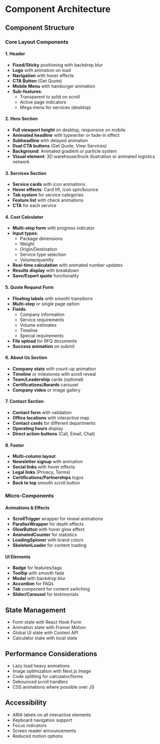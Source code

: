 # Component Architecture

## Component Structure

### Core Layout Components

#### 1. Header
- **Fixed/Sticky** positioning with backdrop blur
- **Logo** with animation on load
- **Navigation** with hover effects
- **CTA Button** (Get Quote)
- **Mobile Menu** with hamburger animation
- **Sub-features**: 
  - Transparent to solid on scroll
  - Active page indicators
  - Mega menu for services (desktop)

#### 2. Hero Section
- **Full viewport height** on desktop, responsive on mobile
- **Animated headline** with typewriter or fade-in effect
- **Subheadline** with delayed animation
- **Dual CTA buttons** (Get Quote, View Services)
- **Background**: Animated gradient or particle system
- **Visual element**: 3D warehouse/truck illustration or animated logistics network

#### 3. Services Section
- **Service cards** with icon animations
- **Hover effects**: Card lift, icon spin/bounce
- **Tab system** for service categories
- **Feature list** with check animations
- **CTA** for each service

#### 4. Cost Calculator
- **Multi-step form** with progress indicator
- **Input types**:
  - Package dimensions
  - Weight
  - Origin/Destination
  - Service type selection
  - Volume/quantity
- **Real-time calculation** with animated number updates
- **Results display** with breakdown
- **Save/Export quote** functionality

#### 5. Quote Request Form
- **Floating labels** with smooth transitions
- **Multi-step** or single page option
- **Fields**:
  - Company information
  - Service requirements
  - Volume estimates
  - Timeline
  - Special requirements
- **File upload** for RFQ documents
- **Success animation** on submit

#### 6. About Us Section
- **Company stats** with count-up animation
- **Timeline** or milestones with scroll reveal
- **Team/Leadership** cards (optional)
- **Certifications/Awards** carousel
- **Company video** or image gallery

#### 7. Contact Section
- **Contact form** with validation
- **Office locations** with interactive map
- **Contact cards** for different departments
- **Operating hours** display
- **Direct action buttons** (Call, Email, Chat)

#### 8. Footer
- **Multi-column layout**
- **Newsletter signup** with animation
- **Social links** with hover effects
- **Legal links** (Privacy, Terms)
- **Certifications/Partnerships** logos
- **Back to top** smooth scroll button

### Micro-Components

#### Animations & Effects
- **ScrollTrigger** wrapper for reveal animations
- **ParallaxWrapper** for depth effects
- **GlowButton** with hover glow effect
- **AnimatedCounter** for statistics
- **LoadingSpinner** with brand colors
- **SkeletonLoader** for content loading

#### UI Elements
- **Badge** for features/tags
- **Tooltip** with smooth fade
- **Modal** with backdrop blur
- **Accordion** for FAQs
- **Tab** component for content switching
- **Slider/Carousel** for testimonials

## State Management
- Form state with React Hook Form
- Animation state with Framer Motion
- Global UI state with Context API
- Calculator state with local state

## Performance Considerations
- Lazy load heavy animations
- Image optimization with Next.js Image
- Code splitting for calculator/forms
- Debounced scroll handlers
- CSS animations where possible over JS

## Accessibility
- ARIA labels on all interactive elements
- Keyboard navigation support
- Focus indicators
- Screen reader announcements
- Reduced motion options